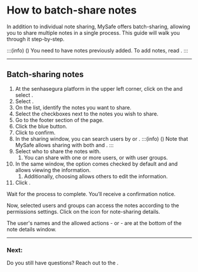 # How to batch-share notes 

In addition to individual note sharing, MySafe offers batch-sharing, allowing you to share multiple notes in a single process. This guide will walk you through it step-by-step.

:::(info) ()
You need to have notes previously added. To add notes, read .
:::
* * *

## Batch-sharing notes

1. At the senhasegura platform in the upper left corner, click on the  and select .
2. Select .
3. On the list, identify the notes you want to share. 
4. Select the checkboxes next to the notes you wish to share.
5. Go to the footer section of the page.
6. Click the  blue button.
7. Click  to confirm.
8. In the sharing window, you can search users by  or .
    :::(info) ()
    Note that MySafe allows sharing with both  and .
    :::
9. Select who to share the notes with.
    1. You can share with one or more users, or with user groups.
10. In the same window, the  option comes checked by default and and allows viewing the information.
    1. Additionally, choosing  allows others to edit the information.
11. Click .

Wait for the process to complete. You’ll receive a confirmation notice.

Now, selected users and groups can access the notes according to the permissions settings. Click on the  icon for note-sharing details. 

The user's names and the allowed actions -  or  - are at the bottom of the note details window.
***

### Next:


Do you still have questions? Reach out to the .